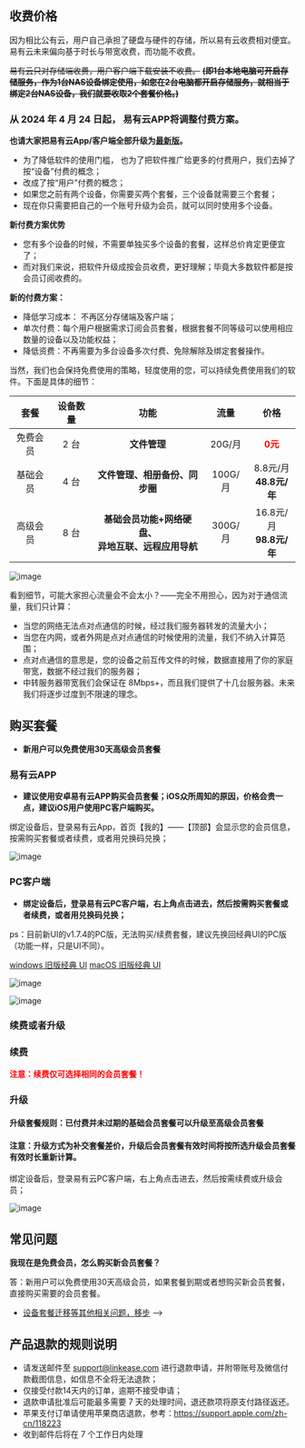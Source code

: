 ## 收费价格
因为相比公有云，用户自己承担了硬盘与硬件的存储，所以易有云收费相对便宜。
易有云未来偏向基于时长与带宽收费，而功能不收费。

~~易有云只对存储端收费，用户客户端下载安装不收费。~~
~~**(即1台本地电脑可开启存储服务，作为1台NAS设备绑定使用，如您在2台电脑都开启存储服务，就相当于绑定2台NAS设备，我们就要收取2个套餐价格。)**~~

### 从 2024 年 4 月 24 日起， 易有云APP将调整付费方案。
**也请大家把易有云App/客户端全部升级为[最新版](https://www.linkease.com/download)。**
- 为了降低软件的使用门槛， 也为了把软件推广给更多的付费用户，我们去掉了按“设备”付费的概念；
- 改成了按“用户”付费的概念；
- 如果您之前有两个设备，你需要买两个套餐，三个设备就需要三个套餐；
- 现在你只需要把自己的一个账号升级为会员，就可以同时使用多个设备。

**新付费方案优势**
- 您有多个设备的时候，不需要单独买多个设备的套餐，这样总价肯定更便宜了；
- 而对我们来说，把软件升级成按会员收费，更好理解；毕竟大多数软件都是按会员订阅收费的。

**新的付费方案：** 
- 降低学习成本： 不再区分存储端及客户端；
- 单次付费：每个用户根据需求订阅会员套餐，根据套餐不同等级可以使用相应数量的设备以及功能权益；
- 降低资费：不再需要为多台设备多次付费、免除解除及绑定套餐操作。

当然，我们也会保持免费使用的策略，轻度使用的您，可以持续免费使用我们的软件。下面是具体的细节： 

|套餐|设备数量|功能|流量|价格| 
|:-:|:-:|:-:|:-:|:-:|
|免费会员|2 台|**文件管理**| 20G/月|**<font color=#ff0000 >0元</font>**| 
|基础会员|4 台|**文件管理、相册备份、同步圈**| 100G/月|8.8元/月<br>**48.8元/年**| 
|高级会员|8 台|**基础会员功能+网络硬盘、**<br>**异地互联、远程应用导航**| 300G/月|16.8元/月<br>**98.8元/年**| 

![image](./image/pay/newpay.png)

看到细节，可能大家担心流量会不会太小？——完全不用担心，因为对于通信流量，我们只计算：
- 当您的网络无法点对点通信的时候，经过我们服务器转发的流量大小；
- 当您在内网，或者外网是点对点通信的时候使用的流量，我们不纳入计算范围；
- 点对点通信的意思是，您的设备之前互传文件的时候，数据直接用了你的家庭带宽，数据不经过我们的服务器；
- 中转服务器带宽我们会保证在 8Mbps+，而且我们提供了十几台服务器。未来我们将逐步过度到不限速的理念。

## 购买套餐
* **新用户可以免费使用30天高级会员套餐**
### 易有云APP
* **建议使用安卓易有云APP购买会员套餐；iOS众所周知的原因，价格会贵一点，建议iOS用户使用PC客户端购买。**

绑定设备后，登录易有云App，首页【我的】——【顶部】会显示您的会员信息，按需购买套餐或者续费，或者用兑换码兑换；

![image](./image/pay/new1.jpg)



### PC客户端

* **绑定设备后，登录易有云PC客户端，右上角点击进去，然后按需购买套餐或者续费，或者用兑换码兑换；**

ps：目前新UI的v1.7.4的PC版，无法购买/续费套餐，建议先换回经典UI的PC版（功能一样，只是UI不同）。

[windows 旧版经典 UI](https://fw0.koolcenter.com/binary/LinkEase/Client/LinkEaseSetup-20250707.exe)  [macOS 旧版经典 UI](https://fw0.koolcenter.com/binary/LinkEase/Client/LinkEase-20250707.dmg)

![image](./image/pay/new2.jpg)

![image](./image/pay/new3.jpg)

### 续费或者升级

### 续费
**<font color=#ff0000 >注意：续费仅可选择相同的会员套餐！</font>**

### 升级
#### 升级套餐规则：已付费并未过期的基础会员套餐可以升级至高级会员套餐
#### 注意：升级方式为补交套餐差价，升级后会员套餐有效时间将按所选升级会员套餐有效时长重新计算。


绑定设备后，登录易有云PC客户端，右上角点击进去，然后按需续费或升级会员； 

![image](./image/pay/new3.jpg)



## 常见问题

**我现在是免费会员，怎么购买新会员套餐？**

答：新用户可以免费使用30天高级会员，如果套餐到期或者想购买新会员套餐，直接购买需要的会员套餐。

* [设备套餐迁移等其他相关问题，移步](/zh/guide/linkease/account/new_pay.html) -->


## 产品退款的规则说明

- 请发送邮件至 support@linkease.com 进行退款申请，并附带账号及微信付款截图信息，如信息不全将无法退款； 
- 仅接受付款14天内的订单，逾期不接受申请； 
- 退款申请批准后可能最多需要 7 天的处理时间，退还款项将原支付路径返还。
- 苹果支付订单请使用苹果商店退款，参考：https://support.apple.com/zh-cn/118223  
- 收到邮件后将在 7 个工作日内处理
